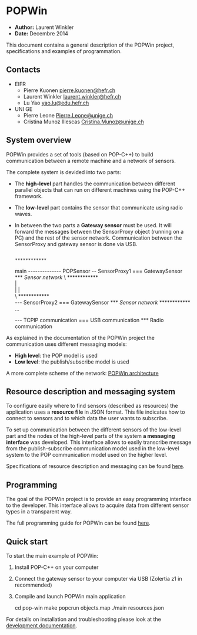 POPWin
======
- **Author:** Laurent Winkler
- **Date:**   Decembre 2014

This document contains a general description of the POPWin project, specifications and examples of programmation. 

Contacts
--------
- EIFR
	- Pierre Kuonen <pierre.kuonen@hefr.ch>
	- Laurent Winkler <laurent.winkler@hefr.ch>
	- Lu Yao <yao.lu@edu.hefr.ch>
- UNI GE
	- Pierre Leone <Pierre.Leone@unige.ch>
	- Cristina Munoz Illescas <Cristina.Munoz@unige.ch>

System overview
---------------
POPWin provides a set of tools (based on POP-C++) to build communication between a remote machine and a network of sensors. 

The complete system is devided into two parts:
- The **high-level** part handles the communication between different parallel objects that can run on different machines using the POP-C++ framework.
- The **low-level** part contains the sensor that communicate using radio waves. 
- In between the two parts a **Gateway sensor** must be used. It will forward the messages between the SensorProxy object (running on a PC) and the rest of the sensor network. Communication between the SensorProxy and gateway sensor is done via USB.


	                                                                        ************
	main -------------- POPSensor -- SensorProxy1 === GatewaySensor ***   *Sensor network*
	                            \                                           ************  
	                            |                                           
	                            |
	                            |                                                         
	                            \                                           ************  
	                             --- SensorProxy2 === GatewaySensor ***   *Sensor network*
	                                                                        ************
	                                     ...

	--- TCPIP communication
	=== USB communication
	*** Radio communication

As explained in the documentation of the POPWin project the communication uses different messaging models:
- **High level**: the POP model is used
- **Low level**: the publish/subscribe model is used

A more complete scheme of the network: [POPWin architecture](POPWINarchi.pdf "POPWin architecture")

Resource description and messaging system
-----------------------------------------
To configure easily where to find sensors (described as resources) the application uses a **resource file** in JSON format. This file indicates how to connect to sensors and to which data the user wants to subscribe.

To set up communication between the different sensors of the low-level part and the nodes of the high-level parts of the system **a messaging interface** was developed. This interface allows to easily transcribe message from the publish-subscribe communication model used in the low-level system to the POP communication model used on the higher level.

Specifications of resource description and messaging can be found [here](SPECIFICATIONS.md). 

Programming
-----------
The goal of the POPWin project is to provide an easy programming interface to the developer. This interface allows to acquire data from different sensor types in a transparent way.

The full programming guide for POPWin can be found [here](PROGRAMMING.md). 

Quick start
-----------
To start the main example of POPWin:

1. Install POP-C++ on your computer
2. Connect the gateway sensor to your computer via USB (Zolertia z1 in recommended)
3. Compile and launch POPWin main application

	cd pop-win
	make
	popcrun objects.map ./main resources.json

For details on installation and troubleshooting please look at the [development documentation](INSTALL.md). 

